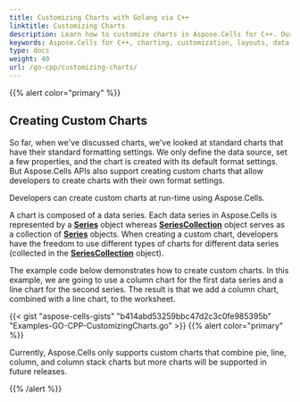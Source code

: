 ```yaml
---
title: Customizing Charts with Golang via C++
linktitle: Customizing Charts
description: Learn how to customize charts in Aspose.Cells for C++. Our guide will show you how to modify chart layouts, add and format data series, adjust axes, and apply various formatting options to enhance the appearance and usability of your charts.
keywords: Aspose.Cells for C++, charting, customization, layouts, data series, axes, formatting, appearance, usability.
type: docs
weight: 40
url: /go-cpp/customizing-charts/
---
```


{{% alert color="primary" %}}

## **Creating Custom Charts**

So far, when we've discussed charts, we've looked at standard charts that have their standard formatting settings. We only define the data source, set a few properties, and the chart is created with its default format settings. But Aspose.Cells APIs also support creating custom charts that allow developers to create charts with their own format settings.

Developers can create custom charts at run-time using Aspose.Cells.

A chart is composed of a data series. Each data series in Aspose.Cells is represented by a [**Series**](https://reference.aspose.com/cells/go-cpp/series/) object whereas [**SeriesCollection**](https://reference.aspose.com/cells/cpp/aspose.cells.charts/seriescollection/) object serves as a collection of [**Series**](https://reference.aspose.com/cells/go-cpp/series/) objects. When creating a custom chart, developers have the freedom to use different types of charts for different data series (collected in the [**SeriesCollection**](https://reference.aspose.com/cells/cpp/aspose.cells.charts/seriescollection/) object).

The example code below demonstrates how to create custom charts. In this example, we are going to use a column chart for the first data series and a line chart for the second series. The result is that we add a column chart, combined with a line chart, to the worksheet.

{{< gist "aspose-cells-gists" "b414abd53259bbc47d2c3c0fe985395b" "Examples-GO-CPP-CustomizingCharts.go" >}}
{{% alert color="primary" %}}

Currently, Aspose.Cells only supports custom charts that combine pie, line, column, and column stack charts but more charts will be supported in future releases.

{{% /alert %}}